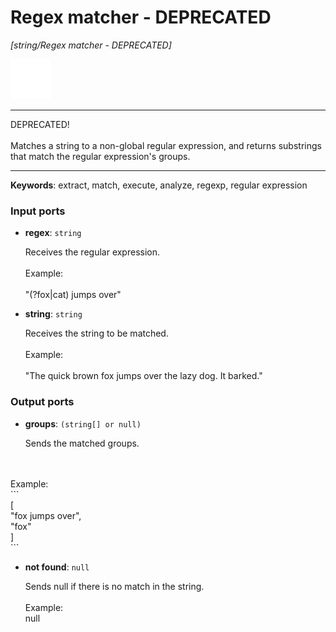 # Regex matcher - DEPRECATED

_[string/Regex matcher - DEPRECATED]_

![icon](</assets/icons/73998790-4b3b-4bba-b5b9-99d4e55e0534.png>)

---

DEPRECATED!<br>
<br>
Matches a string to a non-global regular expression, and returns substrings that match the regular expression's groups.<br>

---

__Keywords__: extract, match, execute, analyze, regexp, regular expression

### Input ports

* __regex__: ` string `

    Receives the regular expression.<br>
    <br>
    Example:<br>
    <br>
    "(?<animal>fox|cat) jumps over"<br>


* __string__: ` string `

    Receives the string to be matched.<br>
    <br>
    Example:<br>
    <br>
    "The quick brown fox jumps over the lazy dog. It barked."<br>

### Output ports

* __groups__: ` (string[] or null) `

    Sends the matched groups.
<br>
    
<br>
    Example:
<br>
    ```
<br>
    [
<br>
      "fox jumps over",
<br>
      "fox"
<br>
    ]
<br>
    ```<br>


* __not found__: ` null `

    Sends null if there is no match in the string.<br>
    <br>
    Example:<br>
    null<br>

